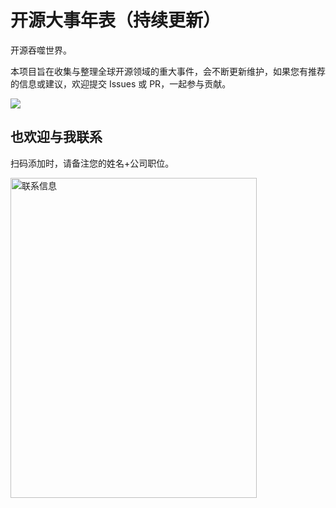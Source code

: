 # 开源大事年表（持续更新）

开源吞噬世界。

本项目旨在收集与整理全球开源领域的重大事件，会不断更新维护，如果您有推荐的信息或建议，欢迎提交 Issues 或 PR，一起参与贡献。

![](https://img-blog.csdnimg.cn/1ad3a13c8b8a4ddba291a0d0575c49c5.png#pic_center)

## 也欢迎与我联系

扫码添加时，请备注您的姓名+公司职位。

<img src="https://img-blog.csdnimg.cn/3b20251d39b543cb8571c0c55bfa9dbd.png" width = "394" height = "512" alt="联系信息" align=center />
